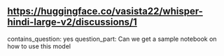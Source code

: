 ## https://huggingface.co/vasista22/whisper-hindi-large-v2/discussions/1

contains_question: yes
question_part: Can we get a sample notebook on how to use this model